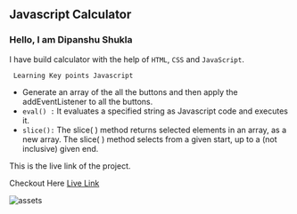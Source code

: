 ## Javascript Calculator

### Hello, I am Dipanshu Shukla

I have build calculator with the help of `HTML`, `CSS` and `JavaScript`.

``` Learning Key points Javascript```
- Generate an array of the all the buttons and then apply the addEventListener to all the buttons.
- `eval() :` It evaluates a specified string as Javascript code and executes it.
- `slice():` The slice( ) method returns selected elements in an array, as a new array. The slice( ) method selects from a given start, up to a (not inclusive) given end.

This is the live link of the project.

Checkout Here [Live Link](https://dp-calculator.netlify.app)

![assets](./calc.jpg)

